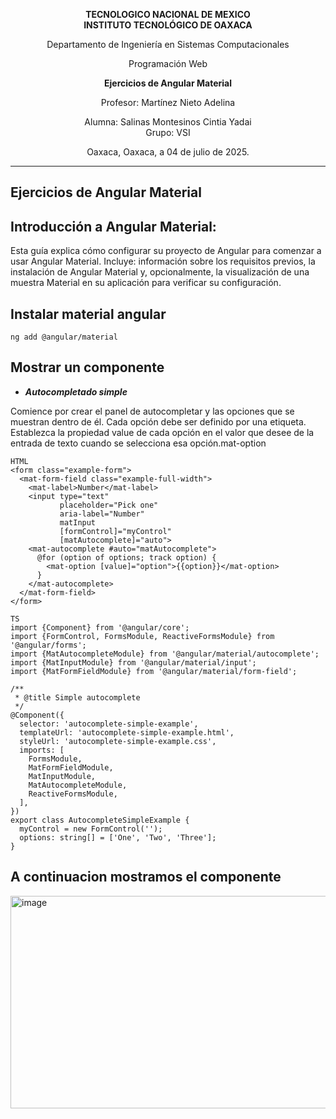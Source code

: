 
<div align="center">

**TECNOLOGICO NACIONAL DE MEXICO**  
**INSTITUTO TECNOLÓGICO DE OAXACA**

Departamento de Ingeniería en Sistemas Computacionales  

Programación Web  

**Ejercicios de Angular Material**

Profesor: Martínez Nieto Adelina

Alumna:
Salinas Montesinos Cintia Yadai  
Grupo: VSI  

Oaxaca, Oaxaca, a 04 de julio de 2025.

</div>

---
## Ejercicios de Angular Material

## Introducción a Angular Material:
Esta guía explica cómo configurar su proyecto de Angular para comenzar a usar Angular Material. 
Incluye: información sobre los requisitos previos, la instalación de Angular Material y, opcionalmente, 
la visualización de una muestra Material en su aplicación para verificar su configuración.
##  Instalar material angular

```
ng add @angular/material
```

##  Mostrar un componente

- ***Autocompletado simple***

Comience por crear el panel de autocompletar y las opciones que se muestran dentro de él. Cada opción debe ser definido por una etiqueta. 
Establezca la propiedad value de cada opción en el valor que desee de la entrada de texto cuando se selecciona esa opción.mat-option


```
HTML
<form class="example-form">
  <mat-form-field class="example-full-width">
    <mat-label>Number</mat-label>
    <input type="text"
           placeholder="Pick one"
           aria-label="Number"
           matInput
           [formControl]="myControl"
           [matAutocomplete]="auto">
    <mat-autocomplete #auto="matAutocomplete">
      @for (option of options; track option) {
        <mat-option [value]="option">{{option}}</mat-option>
      }
    </mat-autocomplete>
  </mat-form-field>
</form>

```

```
TS
import {Component} from '@angular/core';
import {FormControl, FormsModule, ReactiveFormsModule} from '@angular/forms';
import {MatAutocompleteModule} from '@angular/material/autocomplete';
import {MatInputModule} from '@angular/material/input';
import {MatFormFieldModule} from '@angular/material/form-field';

/**
 * @title Simple autocomplete
 */
@Component({
  selector: 'autocomplete-simple-example',
  templateUrl: 'autocomplete-simple-example.html',
  styleUrl: 'autocomplete-simple-example.css',
  imports: [
    FormsModule,
    MatFormFieldModule,
    MatInputModule,
    MatAutocompleteModule,
    ReactiveFormsModule,
  ],
})
export class AutocompleteSimpleExample {
  myControl = new FormControl('');
  options: string[] = ['One', 'Two', 'Three'];
}
```
## A continuacion mostramos el componente 

<img width="615" height="340" alt="image" src="https://github.com/user-attachments/assets/111f364c-c76c-4a5e-8ae8-fcd24dd55f79" />


